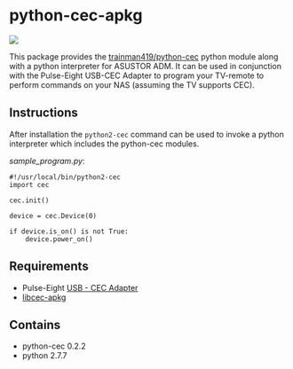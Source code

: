 # python-cec-apkg

![](https://raw.githubusercontent.com/mafredri/python-cec-apkg/master/source/CONTROL/icon.png)

This package provides the [trainman419/python-cec](https://github.com/trainman419/python-cec) python module along with a python interpreter for ASUSTOR ADM. It can be used in conjunction with the Pulse-Eight USB-CEC Adapter to program your TV-remote to perform commands on your NAS (assuming the TV supports CEC).

## Instructions

After installation the `python2-cec` command can be used to invoke a python interpreter which includes the python-cec modules.

*sample_program.py*:

```
#!/usr/local/bin/python2-cec
import cec

cec.init()

device = cec.Device(0)

if device.is_on() is not True:
    device.power_on()
```

## Requirements

* Pulse-Eight [USB - CEC Adapter](http://www.pulse-eight.com/store/products/104-usb-hdmi-cec-adapter.aspx)
* [libcec-apkg](https://github.com/mafredri/libcec-apkg)

## Contains

* python-cec 0.2.2
* python 2.7.7
